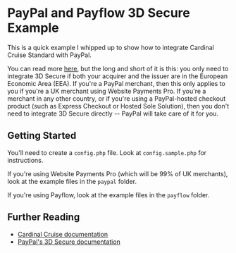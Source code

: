 # PayPal and Payflow 3D Secure Example

This is a quick example I whipped up to show how to integrate Cardinal Cruise Standard with PayPal.

You can read more [here](https://www.paypal.com/uk/webapps/mpp/psd2), but the long and short of it is this: you only need to integrate 3D Secure if both your acquirer and the issuer are in the European Economic Area (EEA).  If you're a PayPal merchant, then this only applies to you if you're a UK merchant using Website Payments Pro.  If you're a merchant in any other country, or if you're using a PayPal-hosted checkout product (such as Express Checkout or Hosted Sole Solution), then you don't need to integrate 3D Secure directly -- PayPal will take care of it for you.

## Getting Started

You'll need to create a `config.php` file.  Look at `config.sample.php` for instructions.

If you're using Website Payments Pro (which will be 99% of UK merchants), look at the example files in the `paypal` folder.

If you're using Payflow, look at the example files in the `payflow` folder.

## Further Reading

- [Cardinal Cruise documentation](https://cardinaldocs.atlassian.net/wiki/spaces/CC/pages/131806/Getting+Started)
- [PayPal's 3D Secure documentation](https://developer.paypal.com/docs/classic/paypal-payments-pro/integration-guide/security-features/#3-d-secure-uk-only)